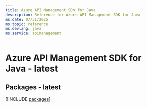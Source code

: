 ```yaml
---
title: Azure API Management SDK for Java
description: Reference for Azure API Management SDK for Java
ms.date: 07/31/2025
ms.topic: reference
ms.devlang: java
ms.service: apimanagement
---
```

# Azure API Management SDK for Java - latest
## Packages - latest
[!INCLUDE [packages](api-management-index.md)]